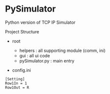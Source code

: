 # PySimulator

Python version of TCP IP Simulator

Project Structure

* root
  + helpers : all supporting module (comm, ini)
  + gui : all ui code
  + pySimulator.py : main entry
  
* config.ini

```
[Setting]
Row1In = 1
Row1Out = R

```  